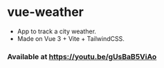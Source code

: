 # vue-weather

- App to track a city weather.
- Made on Vue 3 + Vite + TailwindCSS.

### Available at https://youtu.be/gUsBaB5ViAo